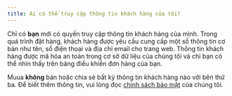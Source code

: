 ```yaml
---
title: Ai có thể truy cập thông tin khách hàng của tôi?
---
```


Chỉ có **bạn** mới có quyền truy cập thông tin khách hàng của mình. Trong quá trình đặt hàng, khách hàng được yêu cầu cung cấp một số thông tin cơ bản như tên, số điện thoại và địa chỉ email cho trang web. Thông tin khách hàng được mã hóa an toàn trong cơ sở dữ liệu của chúng tôi và chỉ bạn có thể nhìn thấy trên bảng điều khiển đơn hàng của bạn.

Muua **không** bán hoặc chia sẻ bất kỳ thông tin khách hàng nào với bên thứ ba. Để biết thêm thông tin, vui lòng đọc [chính sách bảo mật](https://muua.com.vn/privacy) của chúng tôi.
